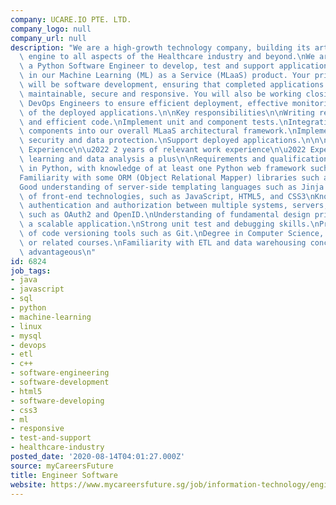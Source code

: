 ```yaml
---
company: UCARE.IO PTE. LTD.
company_logo: null
company_url: null
description: "We are a high-growth technology company, building its articial intelligence\
  \ engine to all aspects of the Healthcare industry and beyond.\nWe are looking for\
  \ a Python Software Engineer to develop, test and support application components\
  \ in our Machine Learning (ML) as a Service (MLaaS) product. Your primary focus\
  \ will be software development, ensuring that completed applications are modular,\
  \ maintainable, secure and responsive. You will also be working closing with our\
  \ DevOps Engineers to ensure efficient deployment, effective monitoring and metering\
  \ of the deployed applications.\n\nKey responsibilities\n\nWriting reusable, testable,\
  \ and efficient code.\nImplement unit and component tests.\nIntegration of application\
  \ components into our overall MLaaS architectural framework.\nImplementation of\
  \ security and data protection.\nSupport deployed applications.\n\n\n\nProfessional\
  \ Experience\n\u2022 2 years of relevant work experience\n\u2022 Experience in machine\
  \ learning and data analysis a plus\n\nRequirements and qualifications\n\nExpert\
  \ in Python, with knowledge of at least one Python web framework such as Flask.\n\
  Familiarity with some ORM (Object Relational Mapper) libraries such as SQLAlchemy.\n\
  Good understanding of server-side templating languages such as Jinja 2.\nBasic understanding\
  \ of front-end technologies, such as JavaScript, HTML5, and CSS3\nKnowledge of user\
  \ authentication and authorization between multiple systems, servers, and\nenvironments\
  \ such as OAuth2 and OpenID.\nUnderstanding of fundamental design principles behind\
  \ a scalable application.\nStrong unit test and debugging skills.\nProficient understanding\
  \ of code versioning tools such as Git.\nDegree in Computer Science, Computer Engineering\
  \ or related courses.\nFamiliarity with ETL and data warehousing concepts will be\
  \ advantageous\n"
id: 6824
job_tags:
- java
- javascript
- sql
- python
- machine-learning
- linux
- mysql
- devops
- etl
- c++
- software-engineering
- software-development
- html5
- software-developing
- css3
- ml
- responsive
- test-and-support
- healthcare-industry
posted_date: '2020-08-14T04:01:27.000Z'
source: myCareersFuture
title: Engineer Software
website: https://www.mycareersfuture.sg/job/information-technology/engineer-software-5ce8fd3abc07ea5ad80eef75c14aa6c3
---
```


